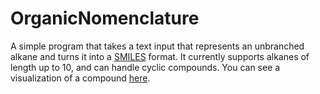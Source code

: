 # OrganicNomenclature
A simple program that takes a text input that represents an unbranched alkane and turns it into a [SMILES](http://www.daylight.com/meetings/summerschool98/course/dave/smiles-intro.html) format. It currently supports alkanes of length up to 10, and can handle cyclic compounds. You can see a visualization of a compound [here](http://jacobdurrant.com/2014/05/20/online-smiles-string-to-3d-visualizer/).
